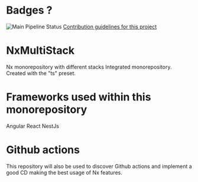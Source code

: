 # Badges ?

![Main Pipeline Status](https://github.com/Laboiite/NxMultiStack/actions/workflows/InitialWorkflow.yml/badge.svg?branch=main)
[Contribution guidelines for this project](./CONTRIBUTING.md)

# NxMultiStack
Nx monorepository with different stacks
Integrated monorepository. Created with the "ts" preset.

# Frameworks used within this monorepository
Angular
React
NestJs

# Github actions
This repository will also be used to discover Github actions and implement a good CD making the best usage of Nx features.
